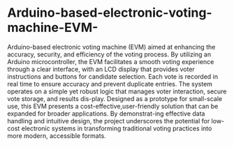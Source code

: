 # Arduino-based-electronic-voting-machine-EVM-
Arduino-based electronic voting machine (EVM) aimed at enhancing the accuracy, security, and efficiency of the voting process. By utilizing an Arduino microcontroller, the EVM facilitates a smooth voting experience through a clear interface, with an LCD display that provides voter instructions and buttons for candidate selection.
Each vote is recorded in real time to ensure accuracy and prevent duplicate entries. The system operates on a simple yet robust logic that manages voter interaction, secure vote storage, and results dis-play. Designed as a prototype for small-scale use, this EVM presents a cost-effective,user-friendly solution that can be expanded for broader applications. By demonstrat-ing effective data handling and intuitive design, the project underscores the potential for low-cost electronic systems in transforming traditional voting practices into more modern, accessible formats.
